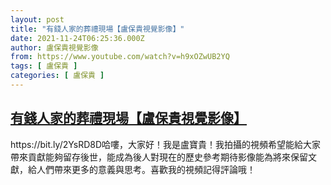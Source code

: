 ```yaml
---
layout: post
title: "有錢人家的葬禮現場【盧保貴視覺影像】"
date: 2021-11-24T06:25:36.000Z
author: 盧保貴視覺影像
from: https://www.youtube.com/watch?v=h9xOZwUB2YQ
tags: [ 盧保貴 ]
categories: [ 盧保貴 ]
---
```

<!--1637735136000-->
[有錢人家的葬禮現場【盧保貴視覺影像】](https://www.youtube.com/watch?v=h9xOZwUB2YQ)
------

<div>
https://bit.ly/2YsRD8D哈嘍，大家好！我是盧寶貴！我拍攝的視頻希望能給大家帶來貢獻能夠留存後世，能成為後人對現在的歷史參考期待影像能為將來保留文獻，給人們帶來更多的意義與思考。喜歡我的視頻記得評論哦！
</div>
